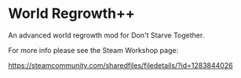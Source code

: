 # World Regrowth++
An advanced world regrowth mod for Don't Starve Together.


For more info please see the Steam Workshop page:

https://steamcommunity.com/sharedfiles/filedetails/?id=1283844026
